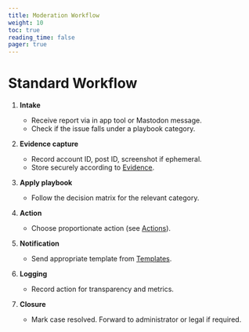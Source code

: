 ```yaml
---
title: Moderation Workflow
weight: 10
toc: true
reading_time: false
pager: true
---
```


# Standard Workflow

1. **Intake**
   - Receive report via in app tool or Mastodon message.
   - Check if the issue falls under a playbook category.

2. **Evidence capture**  
   - Record account ID, post ID, screenshot if ephemeral.  
   - Store securely according to [Evidence](evidence/).  

3. **Apply playbook**  
   - Follow the decision matrix for the relevant category.  

4. **Action**  
   - Choose proportionate action (see [Actions](actions/)).  

5. **Notification**  
   - Send appropriate template from [Templates](templates/).  

6. **Logging**  
   - Record action for transparency and metrics.  

7. **Closure**  
   - Mark case resolved. Forward to administrator or legal if required.
